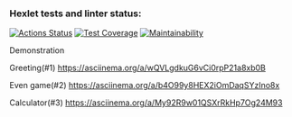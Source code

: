 ### Hexlet tests and linter status:
[![Actions Status](https://github.com/toujoursMaxim/java-project-61/workflows/hexlet-check/badge.svg)](https://github.com/toujoursMaxim/java-project-61/actions)
[![Test Coverage](https://api.codeclimate.com/v1/badges/36c9cb475475669af905/test_coverage)](https://codeclimate.com/github/toujoursMaxim/java-project-61/test_coverage)
[![Maintainability](https://api.codeclimate.com/v1/badges/36c9cb475475669af905/maintainability)](https://codeclimate.com/github/toujoursMaxim/java-project-61/maintainability)

Demonstration

Greeting(#1)
https://asciinema.org/a/wQVLgdkuG6vCi0rpP21a8xb0B

Even game(#2)
https://asciinema.org/a/b4O99y8HEX2iOmDaqSYzIno8x

Calculator(#3)
https://asciinema.org/a/My92R9w01QSXrRkHp7Og24M93
